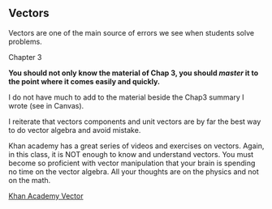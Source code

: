 ## Vectors

Vectors are one of the main source of errors we see when students solve problems. 

<stop-note title="Read Knight 4ed" icon="stopnoteicons:book-icon">
<span slot="message">Chapter 3</span>
</stop-note>

**You should not only know the material of Chap 3, you should _master_ it to the point where it comes easily and quickly.**

I do not have much to add to the material beside the Chap3 summary I wrote (see in Canvas). 

<lrndesign-sidenote label="Instructor Note" icon="bookmark" bg-color="#c2e5f2">
 I reiterate that vectors components and unit vectors are by far the best way to do vector algebra and avoid mistake.  
</lrndesign-sidenote>

Khan academy has a great series of videos and exercises on vectors. Again, in this class, it is NOT enough to know and understand vectors. You must become so proficient with vector manipulation that your brain is spending no time on the vector algebra. All your thoughts are on the physics and not on the math. 

<a href="https://www.khanacademy.org/math/precalculus/vectors-precalc" target="_blank">Khan Academy Vector</a>

